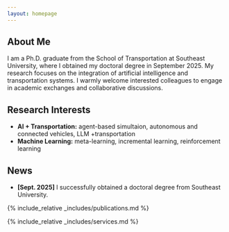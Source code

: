 ```yaml
---
layout: homepage
---
```


## About Me

 I am a Ph.D. graduate from the School of Transportation at Southeast University, where I obtained my doctoral degree in September 2025. My research focuses on the integration of artificial intelligence and transportation systems. I warmly welcome interested colleagues to engage in academic exchanges and collaborative discussions.

## Research Interests

- **AI + Transportation:** agent-based simultaion, autonomous and connected vehicles, LLM +transportation
- **Machine Learning:** meta-learning, incremental learning, reinforcement learning

## News

- **[Sept. 2025]** I successfully obtained a doctoral degree from Southeast University.


{% include_relative _includes/publications.md %}

{% include_relative _includes/services.md %}
